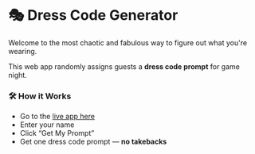 # 🎭 Dress Code Generator

Welcome to the most chaotic and fabulous way to figure out what you're wearing.

This web app randomly assigns guests a **dress code prompt** for game night.

### 🛠 How it Works

- Go to the [live app here](https://cnglz.github.io/dress-code-app/)
- Enter your name
- Click “Get My Prompt”
- Get one dress code prompt — **no takebacks**
